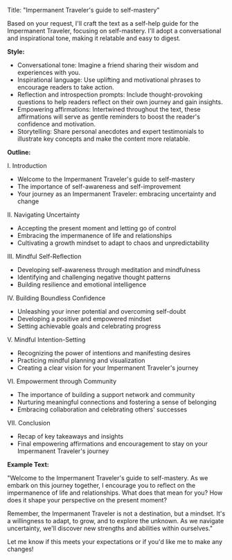 Title: "Impermanent Traveler's guide to self-mastery"

Based on your request, I'll craft the text as a self-help guide for the Impermanent Traveler, focusing on self-mastery. I'll adopt a conversational and inspirational tone, making it relatable and easy to digest.

**Style:**

* Conversational tone: Imagine a friend sharing their wisdom and experiences with you.
* Inspirational language: Use uplifting and motivational phrases to encourage readers to take action.
* Reflection and introspection prompts: Include thought-provoking questions to help readers reflect on their own journey and gain insights.
* Empowering affirmations: Intertwined throughout the text, these affirmations will serve as gentle reminders to boost the reader's confidence and motivation.
* Storytelling: Share personal anecdotes and expert testimonials to illustrate key concepts and make the content more relatable.

**Outline:**

I. Introduction

* Welcome to the Impermanent Traveler's guide to self-mastery
* The importance of self-awareness and self-improvement
* Your journey as an Impermanent Traveler: embracing uncertainty and change

II. Navigating Uncertainty

* Accepting the present moment and letting go of control
* Embracing the impermanence of life and relationships
* Cultivating a growth mindset to adapt to chaos and unpredictability

III. Mindful Self-Reflection

* Developing self-awareness through meditation and mindfulness
* Identifying and challenging negative thought patterns
* Building resilience and emotional intelligence

IV. Building Boundless Confidence

* Unleashing your inner potential and overcoming self-doubt
* Developing a positive and empowered mindset
* Setting achievable goals and celebrating progress

V. Mindful Intention-Setting

* Recognizing the power of intentions and manifesting desires
* Practicing mindful planning and visualization
* Creating a clear vision for your Impermanent Traveler's journey

VI. Empowerment through Community

* The importance of building a support network and community
* Nurturing meaningful connections and fostering a sense of belonging
* Embracing collaboration and celebrating others' successes

VII. Conclusion

* Recap of key takeaways and insights
* Final empowering affirmations and encouragement to stay on your Impermanent Traveler's journey

**Example Text:**

"Welcome to the Impermanent Traveler's guide to self-mastery. As we embark on this journey together, I encourage you to reflect on the impermanence of life and relationships. What does that mean for you? How does it shape your perspective on the present moment?

Remember, the Impermanent Traveler is not a destination, but a mindset. It's a willingness to adapt, to grow, and to explore the unknown. As we navigate uncertainty, we'll discover new strengths and abilities within ourselves."

Let me know if this meets your expectations or if you'd like me to make any changes!
